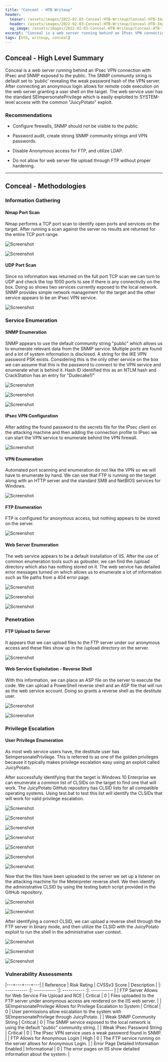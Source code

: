 ```yaml
---
title: "Conceal - HTB Writeup"
header: 
  teaser: /assets/images/2022-02-03-Conceal-HTB-Writeup/Conceal-HTB-Image.png
  header: /assets/images/2022-02-03-Conceal-HTB-Writeup/Conceal-HTB-Image.png
  og_image: /assets/images/2022-02-03-Conceal-HTB-Writeup/Conceal-HTB-Image.png
excerpt: "Conceal is a web server running behind an IPsec VPN connection with IPsec and SNMP exposed to the public. The SNMP community string is default set to 'public' revealing the weak password hash of the VPN server. After connecting an anonymous login allows for remote code execution on the web server granting a user shell on the target. The web service user has the standard SEImpersonatePrivilege which is easily exploited to SYSTEM-level access with the common 'JuicyPotato' exploit."
tags: [htb, writeup, conceal]
---
```


## Conceal - High Level Summary

Conceal is a web server running behind an IPsec VPN connection with IPsec and SNMP exposed to the public. The SNMP community string is default set to 'public' revealing the weak password hash of the VPN server. After connecting an anonymous login allows for remote code execution on the web server granting a user shell on the target. The web service user has the standard SEImpersonatePrivilege which is easily exploited to SYSTEM-level access with the common "JuicyPotato" exploit.

### Recommendations

- Configure firewalls, SNMP should not be visible to the public.

- Password audit, create strong SNMP community strings and VPN passwords.

- Disable Anonymous access for FTP, and utilize LDAP.

- Do not allow for web server file upload through FTP without proper hardening.

---

## Conceal - Methodologies

### Information Gathering

#### Nmap Port Scan

Nmap performs a TCP port scan to identify open ports and services on the target. After running a scan against the server no results are returned for the entire TCP port range.

![Screenshot](/assets/images/2022-02-03-Conceal-HTB-Writeup/Screenshot_20220205_215921.png)

![Screenshot](/assets/images/2022-02-03-Conceal-HTB-Writeup/Screenshot_20220206_085846.png)

#### UDP Port Scan

Since no information was returned on the full port TCP scan we can turn to UDP and check the top 1000 ports to see if there is any connectivity on the box. Doing so shows two services currently exposed to the local network. SNMP provides simple network management for the target and the other service appears to be an IPsec VPN service.

![Screenshot](/assets/images/2022-02-03-Conceal-HTB-Writeup/Screenshot_20220205_131719.png)

### Service Enumeration

#### SNMP Enumeration

SNMP appears to use the default community string "public" which allows us to enumerate relevant data from the SNMP service. Multiple ports are found and a lot of system information is disclosed. A string for the IKE VPN password PSK exists. Considering this is the only other service on the box we can assume that this is the password to connect to the VPN service and enumerate what is behind it. Hash ID identified this as an NTLM hash and CrackStation has an entry for "Dudecake1!"

![Screenshot](/assets/images/2022-02-03-Conceal-HTB-Writeup/Screenshot_20220205_131909.png)

![Screenshot](/assets/images/2022-02-03-Conceal-HTB-Writeup/Screenshot_20220205_132128.png)

![Screenshot](/assets/images/2022-02-03-Conceal-HTB-Writeup/Screenshot_20220205_132042.png)

#### IPsec VPN Configuration

After adding the found password to the secrets file for the IPsec client on the attacking machine and then adding the connection profile to IPsec we can start the VPN service to enumerate behind the VPN firewall.

![Screenshot](/assets/images/2022-02-03-Conceal-HTB-Writeup/Screenshot_20220205_141507.png)

#### VPN Enumeration

Automated port scanning and enumeration do not like the VPN so we will have to enumerate by hand. We can see that FTP is running on the target along with an HTTP server and the standard SMB and NetBIOS services for Windows.

![Screenshot](/assets/images/2022-02-03-Conceal-HTB-Writeup/Screenshot_20220205_141708.png)

#### FTP Enumeration

FTP is configured for anonymous access, but nothing appears to be stored on the server.

![Screenshot](/assets/images/2022-02-03-Conceal-HTB-Writeup/Screenshot_20220205_141822.png)

#### Web Server Enumeration

The web service appears to be a default installation of IIS. After the use of common enumeration tools such as gobuster, we can find the /upload directory which also has nothing stored on it. The web service has detailed error messages turned on which allows us to enumerate a lot of information such as file paths from a 404 error page.

![Screenshot](/assets/images/2022-02-03-Conceal-HTB-Writeup/Screenshot_20220205_141943.png)

![Screenshot](/assets/images/2022-02-03-Conceal-HTB-Writeup/Screenshot_20220205_142005.png)

![Screenshot](/assets/images/2022-02-03-Conceal-HTB-Writeup/Screenshot_20220205_143709.png)

### Penetration

#### FTP Upload to Server

It appears that we can upload files to the FTP server under our anonymous access and these files show up in the /upload directory on the server.

![Screenshot](/assets/images/2022-02-03-Conceal-HTB-Writeup/Screenshot_20220205_142110.png)

#### Web Service Exploitation - Reverse Shell

With this information, we can place an ASP file on the server to execute the code. We can upload a PowerShell reverse shell and an ASP file that will run as the web service account. Doing so grants a reverse shell as the destitute user.

![Screenshot](/assets/images/2022-02-03-Conceal-HTB-Writeup/Screenshot_20220205_143912.png)

![Screenshot](/assets/images/2022-02-03-Conceal-HTB-Writeup/Screenshot_20220205_143925.png)

### Privilege Escalation

#### User Privilege Enumeration

As most web service users have, the destitute user has SeImpersonatePrivilege. This is referred to as one of the golden privileges because it typically makes privilege escalation easy using an exploit called JuicyPotato.

After successfully identifying that the target is Windows 10 Enterprise we can enumerate a common list of CLSIDs on the target to find one that will work. The JuicyPotato GitHub repository has CLSID lists for all compatible operating systems. Using test.bat to test this list will identify the CLSIDs that will work for valid privilege escalation.

![Screenshot](/assets/images/2022-02-03-Conceal-HTB-Writeup/Screenshot_20220205_200511.png)

![Screenshot](/assets/images/2022-02-03-Conceal-HTB-Writeup/Screenshot_20220205_201217.png)

![Screenshot](/assets/images/2022-02-03-Conceal-HTB-Writeup/Screenshot_20220205_201228.png)

![Screenshot](/assets/images/2022-02-03-Conceal-HTB-Writeup/Screenshot_20220205_201318.png)

![Screenshot](/assets/images/2022-02-03-Conceal-HTB-Writeup/Screenshot_20220205_201409.png)

![Screenshot](/assets/images/2022-02-03-Conceal-HTB-Writeup/Screenshot_20220205_202344.png)

![Screenshot](/assets/images/2022-02-03-Conceal-HTB-Writeup/Screenshot_20220205_205418.png)

Now that the files have been uploaded to the server we set up a listener on the attacking machine for the Meterpreter reverse shell. We then identify the administrative CLSID by using the testing batch script provided in the GitHub repository.

![Screenshot](/assets/images/2022-02-03-Conceal-HTB-Writeup/Screenshot_20220205_212055.png)

![Screenshot](/assets/images/2022-02-03-Conceal-HTB-Writeup/Screenshot_20220205_212639.png)

After identifying a correct CLSID, we can upload a reverse shell through the FTP server in binary mode, and then utilize the CLSID with the JuicyPotato exploit to run the shell in the administrative user context.

![Screenshot](/assets/images/2022-02-03-Conceal-HTB-Writeup/Screenshot_20220205_213400.png)

![Screenshot](/assets/images/2022-02-03-Conceal-HTB-Writeup/Screenshot_20220205_213838.png)

![Screenshot](/assets/images/2022-02-03-Conceal-HTB-Writeup/Screenshot_20220205_213904.png)

### Vulnerability Assessments

|---+---+---+---|
| Reference | Risk Rating | CVSSv3 Score | Description |
|: ----------- :|: ----------- :|: ----------- :|: ----------- |
| FTP Server Allows for Web Service File Upload and RCE | Critical | 0 | Files uploaded to the FTP server under anonymous access are rendered on the IIS web server. |
| SEImpersonatePrivilege Allows for Privilege Escalation to System | Critical | 0 | User permissions allow escalation to the system with SEImpersonatePrivilege through JuicyPotato. |
| Weak SNMP Community String | Critical | 0 | The SNMP service exposed to the local network is using the default "public" community string. |
| Weak IPsec Password String | Critical | 0 | The IPsec VPN service uses a weak password found in SNMP. |
| FTP Allows for Anonymous Login | High | 0 | The FTP service running on the server allows for Anonymous Login. |
| Error Page Detailed Information Enabled | Informational | 0 | The error pages on IIS show detailed information about the system. |
